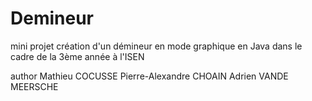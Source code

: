 # Demineur
mini projet création d'un démineur en mode graphique en Java dans le cadre de la 3ème année à l'ISEN

author
Mathieu COCUSSE
Pierre-Alexandre CHOAIN
Adrien VANDE MEERSCHE
